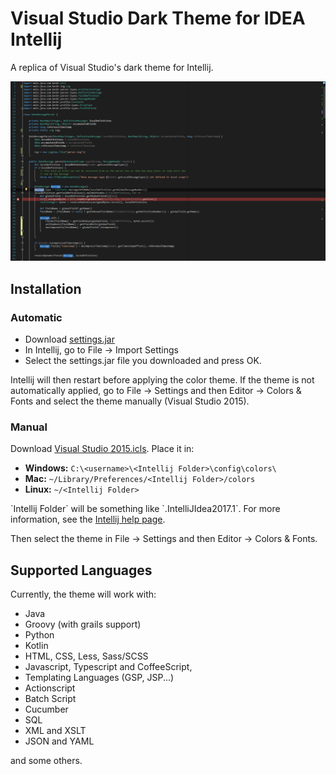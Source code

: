 Visual Studio Dark Theme for IDEA Intellij
============================================

A replica of Visual Studio's dark theme for Intellij.

![Example with Groovy](/screenshots/groovy.png)

## Installation

### Automatic

- Download [settings.jar](/settings.jar)
- In Intellij, go to File -> Import Settings
- Select the settings.jar file you downloaded and press OK.

Intellij will then restart before applying the color theme. If the theme is not automatically applied, go to File -> Settings and then Editor -> Colors & Fonts and select the theme manually (Visual Studio 2015).

### Manual

Download [Visual Studio 2015.icls](https://raw.githubusercontent.com/BenBanerjeeRichards/Intellij-Visual-Studio-Dark-Theme/master/Visual%20Studio%202015.icls). Place it in:

- **Windows:** `C:\<username>\<Intellij Folder>\config\colors\`
- **Mac:** `~/Library/Preferences/<Intellij Folder>/colors`
- **Linux:** `~/<Intellij Folder>`

\`Intellij  Folder\` will be something like \`.IntelliJIdea2017.1\`. For more information, see the [Intellij  help page](https://www.jetbrains.com/help/idea/directories-used-by-intellij-idea-to-store-settings-caches-plugins-and-logs.html).

Then select the theme in File -> Settings and then Editor -> Colors & Fonts.

## Supported Languages

Currently, the theme will work with:

- Java
- Groovy (with grails support)
- Python
- Kotlin
- HTML, CSS, Less, Sass/SCSS
- Javascript, Typescript and CoffeeScript, 
- Templating Languages (GSP, JSP...)
- Actionscript
- Batch Script
- Cucumber
- SQL
- XML and XSLT
- JSON and YAML

and some others.
